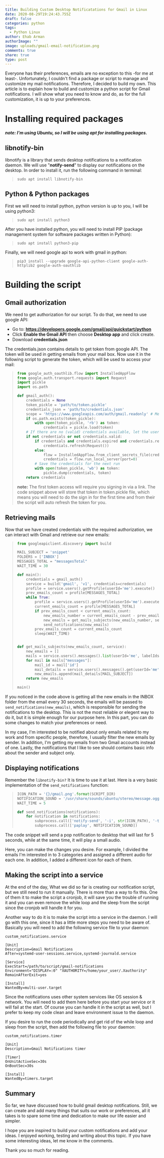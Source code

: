 ```yaml
---
title: Building Custom Desktop Notificatations for Gmail in Linux
date: 2020-08-29T19:24:43.755Z
draft: false
categories: python
tags:
  - Python Linux
author: Ehab Arman
authorImage: ""
image: uploads/gmail-email-notification.png
comments: true
share: true
type: post
---
```

Everyone has their preferences, emails are no exception to this -for me at least-. Unfortunately, I couldn't find a package or script to manage and customize my mail notifications. Therefore, I decided to build my own. This article is to explain how to build and customize a python script for Gmail notifications. I will show what you need to know and do, as for the full customization, it is up to your preferences.

# Installing required packages

##### **note:** I'm using Ubuntu, so I will be using **apt** for installing packages.

## libnotify-bin

libnotify is a library that sends desktop notifications to a notification daemon. We will use "**notify-send**" to display our notifications on the desktop. In order to install it, run the following command in terminal:

> `sudo apt install libnotify-bin`

## Python & Python packages

First we will need to install python, python version is up to you, I will be using python3:

> `sudo apt install python3`

After you have installed python, you will need to install PIP (package management system for software packages written in Python):

> `sudo apt install python3-pip`

Finally, we will need google api to work with gmail in python:

> `pip3 install --upgrade google-api-python-client google-auth-httplib2 google-auth-oauthlib`

# Building the script

## Gmail authorization

We need to get authorization for our script. To do that, we need to use google API:

* Go to: **https://developers.google.com/gmail/api/quickstart/python**
* Click **Enable the Gmail API** then choose **Desktop app** and click create.
* Download **credentials.json**

The credentials.json contains details to get token from google API. The token will be used in getting emails from your mail box. Now use it in the following script to generate the token, which will be used to access your mail:

> ```python
> from google_auth_oauthlib.flow import InstalledAppFlow
> from google.auth.transport.requests import Request
> import pickle
> import os.path
>
> def gmail_auth():
>     credentials = None
>     token_pickle = 'path/to/token.pickle'
>     credentials_json = 'path/to/credentials.json'
>     scope = 'https://www.googleapis.com/auth/gmail.readonly' # Means that your authorization is only for reading the mail
>     if os.path.exists(token_pickle):
>         with open(token_pickle, 'rb') as token:
>             credentials = pickle.load(token)
>     # If there are no (valid) credentials available, let the user log in.
>     if not credentials or not credentials.valid:
>         if credentials and credentials.expired and credentials.refresh_token:
>             credentials.refresh(Request())
>         else:
>             flow = InstalledAppFlow.from_client_secrets_file(credentials_json, scope)
>             credentials = flow.run_local_server(port=0)
>         # Save the credentials for the next run
>         with open(token_pickle, 'wb') as token:
>             pickle.dump(credentials, token)
>     return credentials
> ```
>
> **note:** The first token access will require you signing in via a link. The code snippet above will store that token in token.pickle file, which means you will need to do the sign in for the first time and from their the script will auto refresh the token for you.

## Retrieving mails

Now that we have created credentials with the required authorization, we can interact with Gmail and retrieve our new emails:

> ```python
> from googleapiclient.discovery import build
>
> MAIL_SUBJECT = 'snippet'
> FOLDERS = ['INBOX']
> MESSAGES_TOTAL = "messagesTotal"
> WAIT_TIME = 30
>
> def main():
>     credentials = gmail_auth()
>     service = build('gmail', 'v1', credentials=credentials)
>     profile = service.users().getProfile(userId='me').execute()
>     prev_emails_count = profile[MESSAGES_TOTAL]
>     while True:
>         profile = service.users().getProfile(userId='me').execute()
>         current_emails_count = profile[MESSAGES_TOTAL]
>         if prev_emails_count < current_emails_count:
>             new_emails_number = current_emails_count - prev_emails_count
>             new_emails = get_mails_subjects(new_emails_number, service)
>             send_notifications(new_emails)
>         prev_emails_count = current_emails_count
>         sleep(WAIT_TIME)
>
>
> def get_mails_subjects(new_emails_count, service):
>     new_emails = []
>     mails = service.users().messages().list(userId='me', labelIds=FOLDERS, maxResults=new_emails_count).execute()
>     for mail in mails["messages"]:
>         mail_id = mail['id']
>         mail_details = service.users().messages().get(userId='me', id=mail_id).execute()
>         new_emails.append(mail_details[MAIL_SUBJECT])
>     return new_emails
>
> main()
> ```

If you noticed in the code above is getting all the new emails in the INBOX folder from the email every 30 seconds, the emails will be passed to `send_notifications(new_emails)`, which is responsible for sending the notifications to the desktop. This is not the most reliable or elegent way to do it, but it is simple enough for our purpose here. In this part, you can do some changes to match your preferences or need.

In my case, I'm interested to be notified about only emails related to my work and from specific people, therefore, I usually filter the new emails by sender. In addition, I'm getting my emails from two Gmail accounts instead of one. Lastly, the notifications that I like to see should contains basic info about the sender and subject only.

## Displaying notifications

Remember the `libnotify-bin?` It is time to use it at last. Here is a very basic implementation of the `send_notifications` function:

> ```python
> ICON_PATH = '{}/gmail.png'.format(SCRIPT_DIR)
> NOTIFICATION_SOUND = '/usr/share/sounds/ubuntu/stereo/message.ogg'
> WAIT_TIME = 5
>
> def send_notifications(notifications):
>     for notification in notifications:
>         subprocess.call(['notify-send', '-i', str(ICON_PATH), '-t', str(WAIT_TIME * 1000), *[notification]])
>         subprocess.call(['paplay', NOTIFICATION_SOUND])
> ```

The code snippet will send a pop notification to desktop that will last for 5 seconds, while at the same time, it will play a small audio.

Here, you can make the changes you desire. For example, I divided the emails I'm interested in to 3 categories and assigned a different audio for each one. In addition, I added a different icon for each of them.

## Making the script into a service

At the end of the day, What we did so far is creating our notification script, but we still need to run it manually. There is more than a way to fix this. One of them it to make the script a cronjob, it will save you the trouble of running it and you can even remove the while loop and the sleep from the script since the cronjob will handle it for you.

Another way to do it is to make the script into a service in the daemon. I will go with this one, since it has a little more steps you need to be aware of. Basically you will need to add the following service file to your daemon:

`custom_notifications.service`

```editorconfig
[Unit]
Description=Gmail Notifications
After=systemd-user-sessions.service,systemd-journald.service

[Service]
ExecStart=/path/to/script/gmail-notifications
Environment="DISPLAY=:0" "XAUTHORITY=/home/your_user/.Xauthority"
RemainAfterExit=yes

[Install]
WantedBy=multi-user.target
```

Since the notifications uses other system services like OS session & network. You will need to add them here before you start your service or it will fail at the start. Of course you can handle it in the script as well, but I prefer to keep my code clean and leave environment issue to the daemon.

If you desire to run the code periodically and get rid of the while loop and sleep from the script, then add the following file to your daemon:

`custom_notifications.timer`

```editorconfig
[Unit]
Description=Gmail Notifications timer

[Timer]
OnUnitActiveSec=30s
OnBootSec=30s

[Install]
WantedBy=timers.target
```





## Summary

So far, we have discussed how to build gmail desktop notifications. Still, we can create and add many things that suits our work or preferences, all it takes is to spare some time and dedication to make our life easier and simpler.

I hope you are inspired to build your custom notifications and add your ideas. I enjoyed working, testing and writing about this topic. If you have some interesting ideas, let me know in the comments.

Thank you so much for reading.